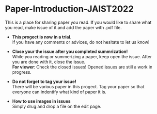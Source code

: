 # Paper-Introduction-JAIST2022

This is a place for sharing paper you read.
If you would like to share what you read, make issue of it and add the paper with .pdf file.

- **This progect is now in a trial.** \
If you have any comments or advices, do not hesitate to let us know!

- **Close your the issue after you completed summrization!** \
While you reading or summerizing a paper, keep open the issue. After you are done with it, close the issue. \
**For viewer**: Check the closed issues! Opened issues are still a work in progress.

- **Do not forget to tag your issue!** \
There will be various paper in this progect. Tag your paper so that everyone can indentify what kind of paper it is.

- **How to use images in issues** \
Simply drug and drop a file on the edit page.
